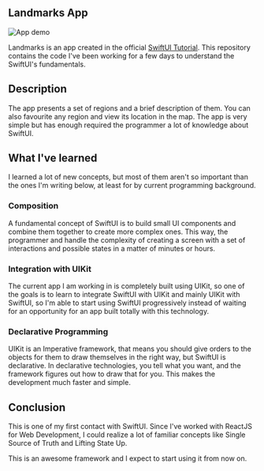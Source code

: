 ## Landmarks App

![App demo](https://github.com/almeidaws/swiftui-landmarks/blob/main/readme%20resources/demo.gif?raw=true)

Landmarks is an app created in the official [SwiftUI Tutorial](https://developer.apple.com/tutorials/swiftui). This repository contains the code I've been working for a few days to understand the SwiftUI's fundamentals.

## Description
The app presents a set of regions and a brief description of them. You can also favourite any region and view its location in the map. The app is very simple but has enough required the programmer a lot of knowledge about SwiftUI.

## What I've learned
I learned a lot of new concepts, but most of them aren't so important than the ones I'm writing below, at least for by current programming background.

### Composition
A fundamental concept of SwiftUI is to build small UI components and combine them together to create more complex ones. This way, the programmer and handle the complexity of creating a screen with a set of interactions and possible states in a matter of minutes or hours.

### Integration with UIKit
The current app I am working in is completely built using UIKit, so one of the goals is to learn to integrate SwiftUI with UIKit and mainly UIKit with SwiftUI, so I'm able to start using SwiftUI progressively instead of waiting for an opportunity for an app built totally with this technology.

### Declarative Programming
UIKit is an Imperative framework, that means you should give orders to the objects for them to draw themselves in the right way, but SwiftUI is declarative. In declarative technologies, you tell what you want, and the framework figures out how to draw that for you. This makes the development much faster and simple.

## Conclusion
This is one of my first contact with SwiftUI. Since I've worked with ReactJS for Web Development, I could realize a lot of familiar concepts like Single Source of Truth and Lifting State Up. 

This is an awesome framework and I expect to start using it from now on.
